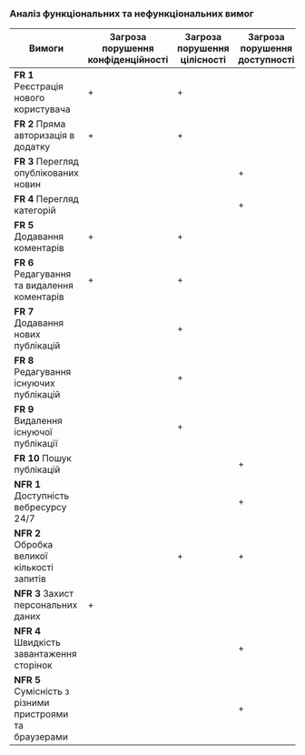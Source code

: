 ### Аналіз функціональних та нефункціональних вимог
| Вимоги             | Загроза порушення конфіденційності | Загроза порушення цілісності | Загроза порушення доступності |
|--------------------|------------------------------------|-----------------------------|-------------------------------|
| **FR 1** Реєстрація нового користувача | +                                  | +                             |                               |
| **FR 2** Пряма авторизація в додатку   | +                                  | +                             |                               |
| **FR 3** Перегляд опублікованих новин  |                                    |                               | +                             |
| **FR 4** Перегляд категорій            |                                    |                               | +                             |
| **FR 5** Додавання коментарів          | +                                  | +                             |                               |
| **FR 6** Редагування та видалення коментарів | +                                  | +                             |                               |
| **FR 7** Додавання нових публікацій    |                                    | +                             |                               |
| **FR 8** Редагування існуючих публікацій |                                    | +                             |                               |
| **FR 9** Видалення існуючої публікації |                                    | +                             |                               |
| **FR 10** Пошук публікацій             |                                    |                               | +                             |
| **NFR 1** Доступність вебресурсу 24/7   |                                    |                               | +                             |
| **NFR 2** Обробка великої кількості запитів |                                    | +                               | +                             |
| **NFR 3** Захист персональних даних     | +                                  |                               |                               |
| **NFR 4** Швидкість завантаження сторінок |                                    |                               | +                             |
| **NFR 5** Сумісність з різними пристроями та браузерами |                                    |                               | +                             |

